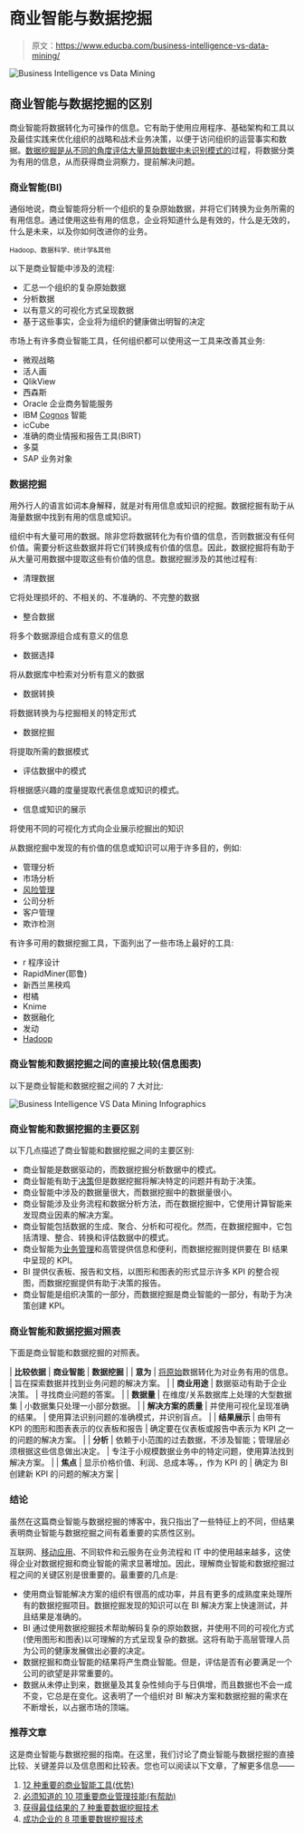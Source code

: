 # 商业智能与数据挖掘

> 原文：<https://www.educba.com/business-intelligence-vs-data-mining/>

![Business Intelligence vs Data Mining](img/90724cc5dd35f1d063ddbf076952ab7b.png)



## 商业智能与数据挖掘的区别

商业智能将数据转化为可操作的信息。它有助于使用应用程序、基础架构和工具以及最佳实践来优化组织的战略和战术业务决策，以便于访问组织的运营事实和数据。[数据挖掘是从不同的角度评估大量原始数据中未识别模式的](https://www.educba.com/what-is-data-mining/)过程，将数据分类为有用的信息，从而获得商业洞察力，提前解决问题。

### 商业智能(BI)

通俗地说，商业智能将分析一个组织的复杂原始数据，并将它们转换为业务所需的有用信息。通过使用这些有用的信息，企业将知道什么是有效的，什么是无效的，什么是未来，以及你如何改进你的业务。

<small>Hadoop、数据科学、统计学&其他</small>

以下是商业智能中涉及的流程:

*   汇总一个组织的复杂原始数据
*   分析数据
*   以有意义的可视化方式呈现数据
*   基于这些事实，企业将为组织的健康做出明智的决定

市场上有许多商业智能工具，任何组织都可以使用这一工具来改善其业务:

*   微观战略
*   活人画
*   QlikView
*   西森斯
*   Oracle 企业商务智能服务
*   IBM [Cognos](https://www.educba.com/what-is-cognos/) 智能
*   icCube
*   准确的商业情报和报告工具(BIRT)
*   多莫
*   SAP 业务对象

### 数据挖掘

用外行人的语言如词本身解释，就是对有用信息或知识的挖掘。数据挖掘有助于从海量数据中找到有用的信息或知识。

组织中有大量可用的数据。除非您将数据转化为有价值的信息，否则数据没有任何价值。需要分析这些数据并将它们转换成有价值的信息。因此，数据挖掘将有助于从大量可用数据中提取这些有价值的信息。数据挖掘涉及的其他过程有:

*   清理数据

它将处理损坏的、不相关的、不准确的、不完整的数据

*   整合数据

将多个数据源组合成有意义的信息

*   数据选择

将从数据库中检索对分析有意义的数据

*   数据转换

将数据转换为与挖掘相关的特定形式

*   数据挖掘

将提取所需的数据模式

*   评估数据中的模式

将根据感兴趣的度量提取代表信息或知识的模式。

*   信息或知识的展示

将使用不同的可视化方式向企业展示挖掘出的知识

从数据挖掘中发现的有价值的信息或知识可以用于许多目的，例如:

*   管理分析
*   市场分析
*   [风险管理](https://www.educba.com/risk-management-in-banks/)
*   公司分析
*   客户管理
*   欺诈检测

有许多可用的数据挖掘工具，下面列出了一些市场上最好的工具:

*   r 程序设计
*   RapidMiner(耶鲁)
*   新西兰黑秧鸡
*   柑橘
*   Knime
*   数据融化
*   发动
*   [Hadoop](https://www.educba.com/hadoop-vs-hive/)

### 商业智能和数据挖掘之间的直接比较(信息图表)

以下是商业智能和数据挖掘之间的 7 大对比:

![Business Intelligence VS Data Mining Infographics](img/342819206d4d88897168737d6222df59.png)



### 商业智能和数据挖掘的主要区别

以下几点描述了商业智能和数据挖掘之间的主要区别:

*   商业智能是数据驱动的，而数据挖掘分析数据中的模式。
*   商业智能有助于[决策](https://www.educba.com/career-making-decisions/)但是数据挖掘将解决特定的问题并有助于决策。
*   商业智能中涉及的数据量很大，而数据挖掘中的数据量很小。
*   商业智能涉及业务流程和数据分析方法，而在数据挖掘中，它使用计算智能来发现商业因素的解决方案。
*   商业智能包括数据的生成、聚合、分析和可视化。然而，在数据挖掘中，它包括清理、整合、转换和评估数据中的模式。
*   商业智能为[业务管理](https://www.educba.com/business-management/)和高管提供信息和便利，而数据挖掘则提供要在 BI 结果中呈现的 KPI。
*   BI 提供仪表板、报告和文档，以图形和图表的形式显示许多 KPI 的整合视图，而数据挖掘提供有助于决策的报告。
*   商业智能是组织决策的一部分，而数据挖掘是商业智能的一部分，有助于为决策创建 KPI。

### 商业智能和数据挖掘对照表

下面是商业智能和数据挖掘的对照表。

| **比较依据** | **商业智能** | **数据挖掘** |
| **意为** | [将原始](https://www.educba.com/what-is-business-intelligence/)数据转化为对业务有用的信息。 | 旨在探索数据并找到业务问题的解决方案。 |
| **商业用途** | 数据驱动有助于企业决策。 | 寻找商业问题的答案。 |
| **数据量** | 在维度/关系数据库上处理的大型数据集 | 小数据集只处理一小部分数据。 |
| **解决方案的质量** | 并使用可视化呈现准确的结果。 | 使用算法识别问题的准确模式，并识别盲点。 |
| **结果展示** | 由带有 KPI 的图形和图表表示的仪表板和报告 | 确定要在仪表板或报告中表示为 KPI 之一的问题的解决方案。 |
| **分析** | 依赖于小范围的过去数据，不涉及智能；管理层必须根据这些信息做出决定。 | 专注于小规模数据业务中的特定问题，使用算法找到解决方案。 |
| **焦点** | 显示价格价值、利润、总成本等。，作为 KPI 的 | 确定为 BI 创建新 KPI 的问题的解决方案 |

### 结论

虽然在这篇商业智能与数据挖掘的博客中，我只指出了一些特征上的不同，但结果表明商业智能与数据挖掘之间有着重要的实质性区别。

互联网、[移动应用](https://www.educba.com/mobile-application-testing-basics/)、不同软件和云服务在业务流程和 IT 中的使用越来越多，这使得企业对数据挖掘和商业智能的需求显著增加。因此，理解商业智能和数据挖掘过程之间的关键区别是很重要的。最重要的几点是:

*   使用商业智能解决方案的组织有很高的成功率，并且有更多的成熟度来处理所有的数据挖掘项目。数据挖掘发现的知识可以在 BI 解决方案上快速测试，并且结果是准确的。
*   BI 通过使用数据挖掘技术帮助解码复杂的原始数据，并使用不同的可视化方式(使用图形和图表)以可理解的方式呈现复杂的数据。这将有助于高层管理人员为公司的健康发展做出必要的决定。
*   数据挖掘和商业智能的结果将产生商业智能。但是，评估是否有必要满足一个公司的欲望是非常重要的。
*   数据从未停止到来，数据量及其复杂性倾向于与日俱增，而且数据也不会一成不变，它总是在变化。这表明了一个组织对 BI 解决方案和数据挖掘的需求在不断增长，以占据市场的顶端。

### 推荐文章

这是商业智能与数据挖掘的指南。在这里，我们讨论了商业智能与数据挖掘的直接比较、关键差异以及信息图和比较表。您也可以阅读以下文章，了解更多信息——

1.  [12 种重要的商业智能工具(优势)](https://www.educba.com/business-intelligence-tool/)
2.  [必须知道的 10 项重要商业管理技能(有帮助)](https://www.educba.com/business-management-skills-helpful/)
3.  [获得最佳结果的 7 种重要数据挖掘技术](https://www.educba.com/data-mining-techniques/)
4.  [成功企业的 8 项重要数据挖掘技术](https://www.educba.com/data-mining-techniques/)





